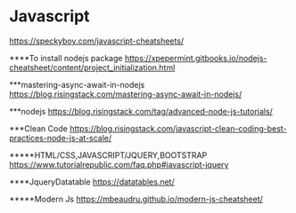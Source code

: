 # Javascript
https://speckyboy.com/javascript-cheatsheets/

****To install nodejs package
https://xpepermint.gitbooks.io/nodejs-cheatsheet/content/project_initialization.html

***mastering-async-await-in-nodejs
https://blog.risingstack.com/mastering-async-await-in-nodejs/

***nodejs
https://blog.risingstack.com/tag/advanced-node-js-tutorials/

***Clean Code  https://blog.risingstack.com/javascript-clean-coding-best-practices-node-js-at-scale/


*****HTML/CSS,JAVASCRIPT/JQUERY,BOOTSTRAP     https://www.tutorialrepublic.com/faq.php#javascript-jquery

****JqueryDatatable  https://datatables.net/

*****Modern Js   https://mbeaudru.github.io/modern-js-cheatsheet/

